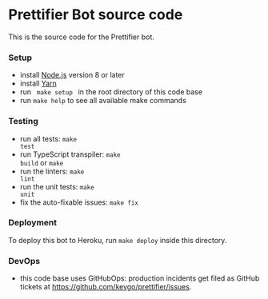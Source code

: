 # Prettifier Bot source code

This is the source code for the Prettifier bot.

### Setup

- install [Node.js](https://nodejs.org) version 8 or later
- install [Yarn](https://yarnpkg.com/en/docs/install)
- run <code textrun="verify-make-command"> make setup </code> in the root
  directory of this code base
- run `make help` to see all available make commands

### Testing

- run all tests: <code textrun="verify-make-command">make test</code>
- run TypeScript transpiler: <code textrun="verify-make-command">make
  build</code> or `make`
- run the linters: <code textrun="verify-make-command">make lint</code>
- run the unit tests: <code textrun="verify-make-command">make unit</code>
- fix the auto-fixable issues: <code textrun="verify-make-command">make
  fix</code>

### Deployment

To deploy this bot to Heroku, run <code textrun="verify-make-command">make
deploy</code> inside this directory.

### DevOps

- this code base uses GitHubOps: production incidents get filed as GitHub
  tickets at https://github.com/kevgo/prettifier/issues.
